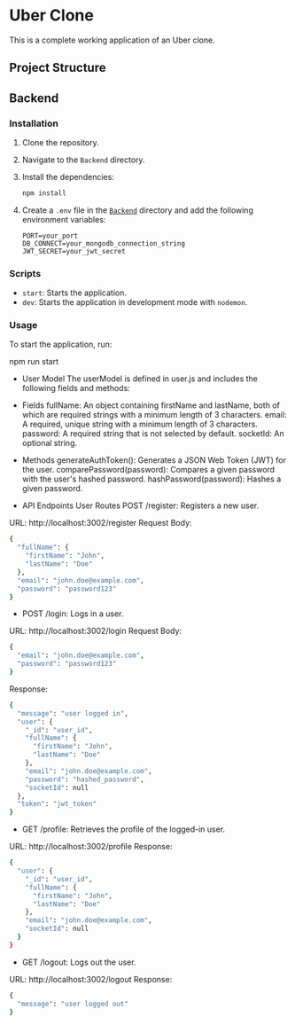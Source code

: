 # Uber Clone

This is a complete working application of an Uber clone.

## Project Structure

## Backend

### Installation

1. Clone the repository.
2. Navigate to the `Backend` directory.
3. Install the dependencies:

    ```sh
    npm install
    ```

4. Create a `.env` file in the [`Backend`](Backend ) directory and add the following environment variables:

    ```env
    PORT=your_port
    DB_CONNECT=your_mongodb_connection_string
    JWT_SECRET=your_jwt_secret
    ```

### Scripts

- `start`: Starts the application.
- `dev`: Starts the application in development mode with `nodemon`.

### Usage

To start the application, run:

npm run start

- User Model
The userModel is defined in user.js and includes the following fields and methods:

- Fields
fullName: An object containing firstName and lastName, both of which are required strings with a minimum length of 3 characters.
email: A required, unique string with a minimum length of 3 characters.
password: A required string that is not selected by default.
socketId: An optional string.

- Methods
generateAuthToken(): Generates a JSON Web Token (JWT) for the user.
comparePassword(password): Compares a given password with the user's hashed password.
hashPassword(password): Hashes a given password.

- API Endpoints
User Routes
POST /register: Registers a new user.

URL: http://localhost:3002/register
Request Body:
```sh
{
  "fullName": {
    "firstName": "John",
    "lastName": "Doe"
  },
  "email": "john.doe@example.com",
  "password": "password123"
}
```
- POST /login: Logs in a user.

URL: http://localhost:3002/login
Request Body:
```sh
{
  "email": "john.doe@example.com",
  "password": "password123"
}
```
Response:
```sh
{
  "message": "user logged in",
  "user": {
    "_id": "user_id",
    "fullName": {
      "firstName": "John",
      "lastName": "Doe"
    },
    "email": "john.doe@example.com",
    "password": "hashed_password",
    "socketId": null
  },
  "token": "jwt_token"
}
```
- GET /profile: Retrieves the profile of the logged-in user.

URL: http://localhost:3002/profile
Response:
```sh
{
  "user": {
    "_id": "user_id",
    "fullName": {
      "firstName": "John",
      "lastName": "Doe"
    },
    "email": "john.doe@example.com",
    "socketId": null
  }
}
```
- GET /logout: Logs out the user.

URL: http://localhost:3002/logout
Response:
```sh
{
  "message": "user logged out"
}
```